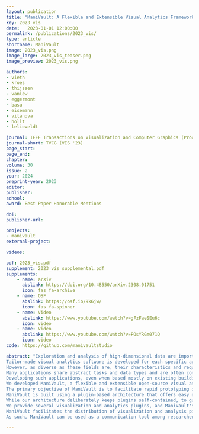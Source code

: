 ```yaml
---
layout: publication
title: "ManiVault: A Flexible and Extensible Visual Analytics Framework for High-Dimensional Data"
key: 2023_vis
date:   2023-01-01 12:00:00
permalink: /publications/2023_vis/
type: article
shortname: ManiVault
image: 2023_vis.png
image_large: 2023_vis_teaser.png
image_preview: 2023_vis.png

authors:
- vieth
- kroes
- thijssen
- vanlew
- eggermont
- basu
- eisemann
- vilanova
- hollt
- lelieveldt

journal: IEEE Transactions on Visualization and Computer Graphics (Proceedings of IEEE VIS 2023)
journal-short: TVCG (VIS '23)
page_start: 
page_end: 
chapter:
volume: 30
issue: 2
year: 2024
preprint-year: 2023
editor:
publisher:
school:
award: Best Paper Honorable Mentions

doi:
publisher-url:

projects:
- manivault
external-project:

videos:

pdf: 2023_vis.pdf
supplement: 2023_vis_supplemental.pdf
supplements:
    - name: arXiv
      abslink: https://doi.org/10.48550/arXiv.2308.01751
      icon: fas fa-archive
    - name: OSF
      abslink: https://osf.io/9k6jw/
      icon: fas fa-spinner
    - name: Video
      abslink: https://www.youtube.com/watch?v=gFzFaeSEu6c
      icon: video
    - name: Video
      abslink: https://www.youtube.com/watch?v=FOsYRGm071Q
      icon: video
code: https://github.com/manivaultstudio

abstract: "Exploration and analysis of high-dimensional data are important tasks in many fields that produce large and complex data, like the financial sector, systems biology, or cultural heritage.
Tailor-made visual analytics software is developed for each specific application, limiting their applicability in other fields.
However, as diverse as these fields are, their characteristics and requirements for data analysis are conceptually similar.
Many applications share abstract tasks and data types and are often constructed with similar building blocks.
Developing such applications, even when based mostly on existing building blocks, requires significant engineering efforts.
We developed ManiVault, a flexible and extensible open-source visual analytics framework for analyzing high-dimensional data. 
The primary objective of ManiVault is to facilitate rapid prototyping of visual analytics workflows for visualization software developers and practitioners alike.
ManiVault is built using a plugin-based architecture that offers easy extensibility.
While our architecture deliberately keeps plugins self-contained, to guarantee maximum flexibility and re-usability, we have designed and implemented a messaging API for tight integration and linking of modules to support common visual analytics design patterns.
We provide several visualization and analytics plugins, and ManiVault's API makes the integration of new plugins easy for developers. 
ManiVault facilitates the distribution of visualization and analysis pipelines and results for practitioners, through saving and reproducing complete application states.
As such, ManiVault can be used as a communication tool among researchers to discuss workflows and results."

---
```

